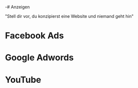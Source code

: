 -# Anzeigen

"Stell dir vor, du konzipierst eine Website und niemand geht hin"

# Facebook Ads

# Google Adwords

# YouTube 